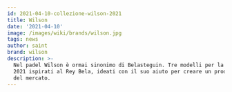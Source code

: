 ```yaml
---
id: 2021-04-10-collezione-wilson-2021
title: Wilson
date: '2021-04-10'
image: /images/wiki/brands/wilson.jpg
tags: news
author: saint
brand: wilson
description: >-
  Nel padel Wilson è ormai sinonimo di Belasteguin. Tre modelli per la stagione
  2021 ispirati al Rey Bela, ideati con il suo aiuto per creare un prodotto top
  del mercato.
---
```


